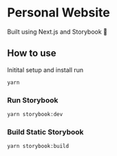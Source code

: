 # Personal Website

Built using Next.js and Storybook 🚀

## How to use

Initital setup and install run

```bash
yarn
```

### Run Storybook

```bash
yarn storybook:dev
```

### Build Static Storybook

```bash
yarn storybook:build
```
